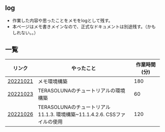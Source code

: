 ## log
- 作業した内容や思ったことをメモをlogとして残す。
- 本ページはメモ書きメインなので、正式なドキュメントは別途残す。（かもしれない。。）

## 一覧

|リンク|やったこと|作業時間(分)|
|---|---|---|
|[20221021](https://shooketani.github.io/note/log/20221021)|メモ環境構築|180|
|[20221023](https://shooketani.github.io/note/log/20221023)|TERASOLUNAのチュートリアルの環境構築|60|
|[20221026](https://shooketani.github.io/note/log/20221026)|TERASOLUNAのチュートリアル<br>11.1.3. 環境構築~11.1.4.2.6. CSSファイルの使用|120|
